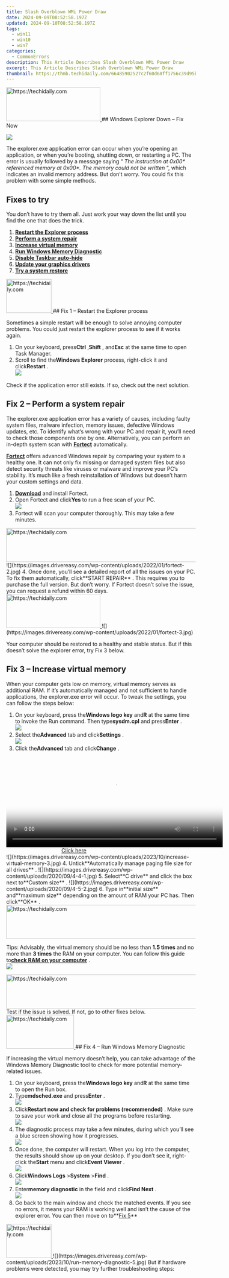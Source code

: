 ```yaml
---
title: Slash Overblown WMi Power Draw
date: 2024-09-09T08:52:58.197Z
updated: 2024-09-10T08:52:58.197Z
tags:
  - win11
  - win10
  - win7
categories:
  - CommonErrors
description: This Article Describes Slash Overblown WMi Power Draw
excerpt: This Article Describes Slash Overblown WMi Power Draw
thumbnail: https://thmb.techidaily.com/66485902527c2f60d68ff1756c39d95b2b9ff2d6a92e3e5c77cff27210813f40.jpg
---
```


<!-- affiliate ads begin -->
<a href="https://aligracehair.sjv.io/c/5597632/2135398/19272" target="_top" id="2135398">
  <img src="//a.impactradius-go.com/display-ad/19272-2135398" border="0" alt="https://techidaily.com" width="250" height="90"/>
</a>
<img height="0" width="0" src="https://aligracehair.sjv.io/i/5597632/2135398/19272" style="position:absolute;visibility:hidden;" border="0" />
<!-- affiliate ads end -->
## Windows Explorer Down – Fix Now

![](https://images.drivereasy.com/wp-content/uploads/2023/10/explorer.exe-application-error.jpg)

 The explorer.exe application error can occur when you’re opening an application, or when you’re booting, shutting down, or restarting a PC. The error is usually followed by a message saying “ _The instruction at 0x00\* referenced memory at 0x00\*. The memory could not be written_ “, which indicates an invalid memory address. But don’t worry. You could fix this problem with some simple methods.

## Fixes to try

 You don’t have to try them all. Just work your way down the list until you find the one that does the trick.

1. [**Restart the Explorer process**](#fix1)
2. [**Perform a system repair**](#fix2)
3. [**Increase virtual memory**](#fix3)
4. [**Run Windows Memory Diagnostic**](#fix4)
5. [**Disable Taskbar auto-hide**](#fix5)
6. **[Update your graphics drivers](#fix6)**
7. **[Try a system restore](#restore)**

<!-- affiliate ads begin -->
<a href="https://aligracehair.sjv.io/c/5597632/2135394/19272" target="_top" id="2135394">
  <img src="//a.impactradius-go.com/display-ad/19272-2135394" border="0" alt="https://techidaily.com" width="120" height="90"/>
</a>
<img height="0" width="0" src="https://aligracehair.sjv.io/i/5597632/2135394/19272" style="position:absolute;visibility:hidden;" border="0" />
<!-- affiliate ads end -->
## Fix 1 – Restart the Explorer process

 Sometimes a simple restart will be enough to solve annoying computer problems. You could just restart the explorer process to see if it works again.

1. On your keyboard, press**Ctrl** ,**Shift** , and**Esc** at the same time to open Task Manager.
2. Scroll to find the**Windows Explorer** process, right-click it and click**Restart** .  
![](https://images.drivereasy.com/wp-content/uploads/2023/10/restart-explorer-exe-process.jpg)

 Check if the application error still exists. If so, check out the next solution.

## Fix 2 – Perform a system repair

 The explorer.exe application error has a variety of causes, including faulty system files, malware infection, memory issues, defective Windows updates, etc. To identify what’s wrong with your PC and repair it, you’ll need to check those components one by one. Alternatively, you can perform an in-depth system scan with **[Fortect](https://tools.techidaily.com/drivereasy/download/)**  automatically.

**[Fortect](https://tools.techidaily.com/drivereasy/download/)**  offers advanced Windows repair by comparing your system to a healthy one. It can not only fix missing or damaged system files but also detect security threats like viruses or malware and improve your PC’s stability. It’s much like a fresh reinstallation of Windows but doesn’t harm your custom settings and data.

1. **[Download](https://tools.techidaily.com/drivereasy/download/)**  and install Fortect.
2. Open Fortect and click**Yes** to run a free scan of your PC.  
![](https://images.drivereasy.com/wp-content/uploads/2022/01/fortect-1.jpg)
3. Fortect will scan your computer thoroughly. This may take a few minutes.  
<!-- affiliate ads begin -->
<a href="https://ephamedtechinc.pxf.io/c/5597632/2137227/26400" target="_top" id="2137227">
  <img src="//a.impactradius-go.com/display-ad/26400-2137227" border="0" alt="https://techidaily.com" width="728" height="90"/>
</a>
<img height="0" width="0" src="https://ephamedtechinc.pxf.io/i/5597632/2137227/26400" style="position:absolute;visibility:hidden;" border="0" />
<!-- affiliate ads end -->
![](https://images.drivereasy.com/wp-content/uploads/2022/01/fortect-2.jpg)
4. Once done, you’ll see a detailed report of all the issues on your PC. To fix them automatically, click**START REPAIR** . This requires you to purchase the full version. But don’t worry. If Fortect doesn’t solve the issue, you can request a refund within 60 days.  
<!-- affiliate ads begin -->
<a href="https://aligracehair.sjv.io/c/5597632/2115914/19272" target="_top" id="2115914">
  <img src="//a.impactradius-go.com/display-ad/19272-2115914" border="0" alt="https://techidaily.com" width="250" height="90"/>
</a>
<img height="0" width="0" src="https://aligracehair.sjv.io/i/5597632/2115914/19272" style="position:absolute;visibility:hidden;" border="0" />
<!-- affiliate ads end -->
![](https://images.drivereasy.com/wp-content/uploads/2022/01/fortect-3.jpg)

 Your computer should be restored to a healthy and stable status. But if this doesn’t solve the explorer error, try Fix 3 below.

## Fix 3 – Increase virtual memory

 When your computer gets low on memory, virtual memory serves as additional RAM. If it’s automatically managed and not sufficient to handle applications, the explorer.exe error will occur. To tweak the settings, you can follow the steps below:

1. On your keyboard, press the**Windows logo key** and**R** at the same time to invoke the Run command. Then type**sysdm.cpl** and press**Enter** .  
![](https://images.drivereasy.com/wp-content/uploads/2023/10/increase-virtual-memory-1.jpg)
2. Select the**Advanced** tab and click**Settings** .  
![](https://images.drivereasy.com/wp-content/uploads/2023/10/increase-virtual-memory-2.jpg)
3. Click the**Advanced** tab and click**Change** .  
<!-- affiliate ads begin -->
<span id="1982499">
					<video width="576" height="240" style="cursor:pointer"
           poster="//a.impactradius-go.com/display-clicktoplayimage/1982499.png"
           onclick="if(!this.playClicked){this.play();this.setAttribute('controls',true);this.playClicked=true;}">
	   <source src="//a.impactradius-go.com/display-ad/22993-1982499">
	   <img src="//a.impactradius-go.com/display-clicktoplayimage/1982499.png" style="border: none; height: 100%; width: 100%; object-fit: contain">
	</video>
	<div style="width:360px;text-align:center"><a href="javascript:window.open(decodeURIComponent('https%3A%2F%2Fhomestyler.sjv.io%2Fc%2F5597632%2F1982499%2F22993'), '_blank');void(0);">Click here</a></div>
</span>
<img height="0" width="0" src="https://imp.pxf.io/i/5597632/1982499/22993" style="position:absolute;visibility:hidden;" border="0" />
<!-- affiliate ads end -->
![](https://images.drivereasy.com/wp-content/uploads/2023/10/increase-virtual-memory-3.jpg)
4. Untick**Automatically manage paging file size for all drives** .  
![](https://images.drivereasy.com/wp-content/uploads/2020/09/4-4-1.jpg)
5. Select**C drive** and click the box next to**Custom size** .  
![](https://images.drivereasy.com/wp-content/uploads/2020/09/4-5-2.jpg)
6. Type in**initial size** and**maximum size** depending on the amount of RAM your PC has. Then click**OK** .  
<!-- affiliate ads begin -->
<a href="https://aligracehair.sjv.io/c/5597632/2135419/19272" target="_top" id="2135419">
  <img src="//a.impactradius-go.com/display-ad/19272-2135419" border="0" alt="https://techidaily.com" width="728" height="90"/>
</a>
<img height="0" width="0" src="https://aligracehair.sjv.io/i/5597632/2135419/19272" style="position:absolute;visibility:hidden;" border="0" />
<!-- affiliate ads end -->

 Tips: Advisably, the virtual memory should be no less than **1.5 times** and no more than **3 times** the RAM on your computer. You can follow this guide to[**check RAM on your computer**](https://tools.techidaily.com/drivereasy/download/) .  
![](https://images.drivereasy.com/wp-content/uploads/2020/09/4-6.jpg)

<!-- affiliate ads begin -->
<a href="https://appsumo.8odi.net/c/5597632/2137379/7443" target="_top" id="2137379">
  <img src="//a.impactradius-go.com/display-ad/7443-2137379" border="0" alt="https://techidaily.com" width="728" height="90"/>
</a>
<img height="0" width="0" src="https://appsumo.8odi.net/i/5597632/2137379/7443" style="position:absolute;visibility:hidden;" border="0" />
<!-- affiliate ads end -->
Test if the issue is solved. If not, go to other fixes below.

<!-- affiliate ads begin -->
<a href="https://25home.pxf.io/c/5597632/2123470/16836" target="_top" id="2123470">
  <img src="//a.impactradius-go.com/display-ad/16836-2123470" border="0" alt="https://techidaily.com" width="180" height="90"/>
</a>
<img height="0" width="0" src="https://25home.pxf.io/i/5597632/2123470/16836" style="position:absolute;visibility:hidden;" border="0" />
<!-- affiliate ads end -->
## Fix 4 – Run Windows Memory Diagnostic

 If increasing the virtual memory doesn’t help, you can take advantage of the Windows Memory Diagnostic tool to check for more potential memory-related issues.

1. On your keyboard, press the**Windows logo key** and**R** at the same time to open the Run box.
2. Type**mdsched.exe** and press**Enter** .  
![](https://images.drivereasy.com/wp-content/uploads/2023/10/run-memory-diagnostic-1.jpg)
3. Click**Restart now and check for problems (recommended)** . Make sure to save your work and close all the programs before restarting.  
![](https://images.drivereasy.com/wp-content/uploads/2023/10/run-memory-diagnostic-2.jpg)
4. The diagnostic process may take a few minutes, during which you’ll see a blue screen showing how it progresses.  
![](https://images.drivereasy.com/wp-content/uploads/2023/10/run-memory-diagnostic-6.jpg)
5. Once done, the computer will restart. When you log into the computer, the results should show up on your desktop. If you don’t see it, right-click the**Start** menu and click**Event Viewer** .  
![](https://images.drivereasy.com/wp-content/uploads/2023/10/event-viewer.jpg)
6. Click**Windows Logs** \>**System** \>**Find** .  
![](https://images.drivereasy.com/wp-content/uploads/2023/10/run-memory-diagnostic-3.jpg)
7. Enter**memory diagnostic** in the field and click**Find Next** .  
![](https://images.drivereasy.com/wp-content/uploads/2023/10/run-memory-diagnostic-4.jpg)
8. Go back to the main window and check the matched events. If you see no errors, it means your RAM is working well and isn’t the cause of the explorer error. You can then move on to**[Fix 5](#fix5)**  
<!-- affiliate ads begin -->
<a href="https://aligracehair.sjv.io/c/5597632/2135364/19272" target="_top" id="2135364">
  <img src="//a.impactradius-go.com/display-ad/19272-2135364" border="0" alt="https://techidaily.com" width="120" height="90"/>
</a>
<img height="0" width="0" src="https://aligracehair.sjv.io/i/5597632/2135364/19272" style="position:absolute;visibility:hidden;" border="0" />
<!-- affiliate ads end -->
![](https://images.drivereasy.com/wp-content/uploads/2023/10/run-memory-diagnostic-5.jpg)  
 But if hardware problems were detected, you may try further troubleshooting steps:  
<!-- affiliate ads begin -->
<span id="1793213">
					<video width="864" height="1296" style="cursor:pointer"
           poster="//a.impactradius-go.com/display-clicktoplayimage/1793213.png"
           onclick="if(!this.playClicked){this.play();this.setAttribute('controls',true);this.playClicked=true;}">
	   <source src="//a.impactradius-go.com/display-ad/19135-1793213">
	   <img src="//a.impactradius-go.com/display-clicktoplayimage/1793213.png" style="border: none; height: 100%; width: 100%; object-fit: contain">
	</video>
	<div style="width:540px;text-align:center"><a href="javascript:window.open(decodeURIComponent('https%3A%2F%2Ftinyland.pxf.io%2Fc%2F5597632%2F1793213%2F19135'), '_blank');void(0);">Click here</a></div>
</span>
<img height="0" width="0" src="https://imp.pxf.io/i/5597632/1793213/19135" style="position:absolute;visibility:hidden;" border="0" />
<!-- affiliate ads end -->
   * Try your RAM stick in a different slot in case the previously used RAM slot is defective.  
   * Reach out to the support of the hardware for help or consider replacing a new RAM if all the RAM slots are not working.

<!-- affiliate ads begin -->
<a href="https://appsumo.8odi.net/c/5597632/2130875/7443" target="_top" id="2130875">
  <img src="//a.impactradius-go.com/display-ad/7443-2130875" border="0" alt="https://techidaily.com" width="728" height="90"/>
</a>
<img height="0" width="0" src="https://appsumo.8odi.net/i/5597632/2130875/7443" style="position:absolute;visibility:hidden;" border="0" />
<!-- affiliate ads end -->
## Fix 5 – Disable Taskbar auto-hide

 There seems no obvious connection between the taskbar auto-hide feature and explorer.exe application error, but according to many user reports, disabling the auto-hide feature eliminated the explorer.exe bugs. It doesn’t hurt to give it a shot, and you can easily turn the feature on and off.

1. On your keyboard, press the**Windows logo key** and**I** at the same time to open the Windows Settings.
2. Click**Personalization** .  
![](https://images.drivereasy.com/wp-content/uploads/2023/10/disable-autohide.jpg)
3. From the left pane, select**Taskbar** . Then turn off the buttons below**Automatically hide the taskbar in desktop mode** and**Automatically hide the taskbar in tablet mode** .  
<!-- affiliate ads begin -->
<a href="https://review-au.sjv.io/c/5597632/2098704/14409" target="_top" id="2098704">
  <img src="//a.impactradius-go.com/display-ad/14409-2098704" border="0" alt="https://techidaily.com" width="300" height="90"/>
</a>
<img height="0" width="0" src="https://review-au.sjv.io/i/5597632/2098704/14409" style="position:absolute;visibility:hidden;" border="0" />
<!-- affiliate ads end -->
![](https://images.drivereasy.com/wp-content/uploads/2023/10/disable-autohide-2.jpg)

<!-- affiliate ads begin -->
<a href="https://aligracehair.sjv.io/c/5597632/2135408/19272" target="_top" id="2135408">
  <img src="//a.impactradius-go.com/display-ad/19272-2135408" border="0" alt="https://techidaily.com" width="120" height="90"/>
</a>
<img height="0" width="0" src="https://aligracehair.sjv.io/i/5597632/2135408/19272" style="position:absolute;visibility:hidden;" border="0" />
<!-- affiliate ads end -->
 Restart your computer to check the explorer.exe application error. If the issue reoccurs, no worries. There are two more fixes you can try.

## Fix 6 – Update your graphics driver

 The explorer.exe application error may also indicate issues related to your graphics driver. Drivers are essential for the connection between your operating system and certain pieces of hardware. If it’s faulty or outdated, your device won’t work properly and applications may fail to launch.

 To update the graphics driver, you could do it**manually** or **automatically** .

**Option 1 – Manually** : GPU manufacturers will regularly release new drivers. To get them, you need to go to their official websites ([AMD](https://www.amd.com/en/support) or [NVIDIA](https://www.nvidia.com/Download/index.aspx) ), find the drivers corresponding with your specific flavor of Windows version (for example, Windows 32 bit) and download the driver manually.

**Option 2 – Automatically** : If you don’t have the time, patience or computer skills to update the graphics driver manually, you can do it automatically with **[Driver Easy](https://tools.techidaily.com/drivereasy/download/)**  .

 Driver Easy will automatically recognize your system and find the correct drivers for it. You don’t need to know exactly what system your computer is running, you don’t need to risk downloading and installing the wrong driver, and you don’t need to worry about making a mistake when installing.

 You can update your drivers automatically with either the [**7 days free trial**](https://tools.techidaily.com/drivereasy/download/) or the [**Pro version**](https://tools.techidaily.com/drivereasy/download/) of Driver Easy. It takes just 2 clicks, and you get full support and a 30-day money-back guarantee with the Pro version:

1. [Download](https://tools.techidaily.com/drivereasy/download/) and install Driver Easy.
2. Run Driver Easy and click the **Scan Now** button. Driver Easy will then scan your computer and detect any problem drivers.  
![](https://www.drivereasy.com/wp-content/uploads/2020/10/6_0_scan-now.jpg)
3. Click the**Activate & Update** button next to the flagged device to automatically download and install the correct version of this driver.  

 Or click **Update All** to automatically download and install the correct version of all the drivers that are missing or out of date on your system (You’ll need the **[Pro version](https://tools.techidaily.com/drivereasy/download/)**  for this – when you select Update All, you’ll get a prompt to upgrade. If you’re not prepared to purchase the Pro version yet, Driver Easy provides a 7-day trial at no cost, granting access to all Pro features like fast downloads and easy installation. No charges will occur until after your 7-day trial period ends.)  
![](https://www.drivereasy.com/wp-content/uploads/2021/05/NVIDIA-GeForce-RTX-3090-Ti.jpg)
4. After updating, restart your computer to take effect.
<!-- affiliate ads begin -->
<a href="https://aligracehair.sjv.io/c/5597632/2115930/19272" target="_top" id="2115930">
  <img src="//a.impactradius-go.com/display-ad/19272-2115930" border="0" alt="https://techidaily.com" width="250" height="90"/>
</a>
<img height="0" width="0" src="https://aligracehair.sjv.io/i/5597632/2115930/19272" style="position:absolute;visibility:hidden;" border="0" />
<!-- affiliate ads end -->

**The Pro version of Driver Easy** comes with full technical support.  
 If you need assistance, please contact **Driver Easy’s support team** at **[support@drivereasy.com](https://bellelily.pxf.io/m5azgm) .**

 Reboot your computer to apply the changes after the updates are complete and see if the error gets fixed.

---

## Fix 8: Try a system restore

 If the Explorer.exe Application error suddenly appears after a certain time period, you can also try a system restore to revert your computer to the time before the error. To do so, you can refer to the instructions here:[**Run System Restore in safe mode**](https://tools.techidaily.com/drivereasy/download/)

 If you don’t have a restore point created before the explorer.exe application error, you may need to consider a system reinstallation instead.

 Microsoft has actually made the system reset process much easier: you can choose to keep all your files and install them back after the system reinstall, without having to lose them over to the reinstallation.

 To reinstall or reset your computer, here’s a post for your reference: **[ Reinstall/Reset Windows 10 \[Step By Step\]](https://tools.techidaily.com/drivereasy/download/)**

---

 Hopefully one of the fixes above resolved the explorer.exe application error. If you have any questions, feel free to leave a comment below. We’ll be more than happy to help.

* [Application Errors](/tag-search/?tagId=168)
* [Windows 10](https://tools.techidaily.com/drivereasy/download/)
* [windows 11](https://tools.techidaily.com/drivereasy/download/)

<ins class="adsbygoogle"
     style="display:block"
     data-ad-format="autorelaxed"
     data-ad-client="ca-pub-7571918770474297"
     data-ad-slot="1223367746"></ins>



<ins class="adsbygoogle"
     style="display:block"
     data-ad-client="ca-pub-7571918770474297"
     data-ad-slot="8358498916"
     data-ad-format="auto"
     data-full-width-responsive="true"></ins>


